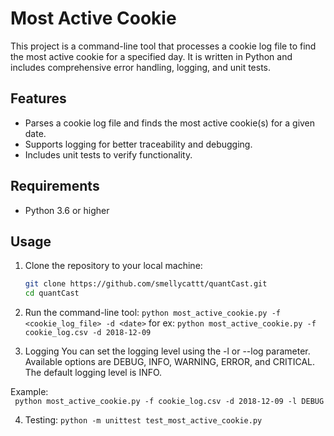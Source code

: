 # Most Active Cookie

This project is a command-line tool that processes a cookie log file to find the most active cookie for a specified day. It is written in Python and includes comprehensive error handling, logging, and unit tests.

## Features

- Parses a cookie log file and finds the most active cookie(s) for a given date.
- Supports logging for better traceability and debugging.
- Includes unit tests to verify functionality.

## Requirements

- Python 3.6 or higher

## Usage

1. Clone the repository to your local machine:

   ```sh
   git clone https://github.com/smellycattt/quantCast.git
   cd quantCast
   ```

2. Run the command-line tool:
    ```python most_active_cookie.py -f <cookie_log_file> -d <date>```
for ex:
    ```python most_active_cookie.py -f cookie_log.csv -d 2018-12-09```

3. Logging 
You can set the logging level using the -l or --log parameter. Available options are DEBUG, INFO, WARNING, ERROR, and CRITICAL. The default logging level is INFO.

Example:   
    ``` python most_active_cookie.py -f cookie_log.csv -d 2018-12-09 -l DEBUG```

4. Testing:
    ```python -m unittest test_most_active_cookie.py```

